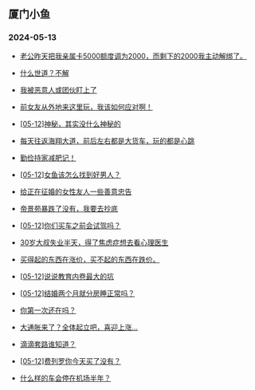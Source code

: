## 厦门小鱼 
### 2024-05-13

+ [老公昨天把我亲属卡5000额度调为2000，而剩下的2000我主动解绑了。](http://bbs.xmfish.com/read-htm-tid-18189175.html)

+ [什么世道？不解](http://bbs.xmfish.com/read-htm-tid-18189144.html)

+ [我被恶意人或团伙盯上了](http://bbs.xmfish.com/read-htm-tid-18189212.html)

+ [前女友从外地来这里玩，我该如何应对啊！](http://bbs.xmfish.com/read-htm-tid-18189135.html)

+ [[05-12]神秘，其实没什么神秘的](http://bbs.xmfish.com/read-htm-tid-18189180.html)

+ [每天往返海翔大道，前后左右都是大货车，玩的都是心跳](http://bbs.xmfish.com/read-htm-tid-18189177.html)

+ [勤俭持家减肥记！](http://bbs.xmfish.com/read-htm-tid-18189227.html)

+ [[05-12]女鱼该怎么找到好男人？](http://bbs.xmfish.com/read-htm-tid-18189185.html)

+ [给正在征婚的女性友人一些善意忠告](http://bbs.xmfish.com/read-htm-tid-18189146.html)

+ [帝景苑暴跌了没有，我要去抄底](http://bbs.xmfish.com/read-htm-tid-18189361.html)

+ [[05-12]你们买车之前会试驾吗？](http://bbs.xmfish.com/read-htm-tid-18189260.html)

+ [30岁大叔失业半天，得了焦虑症想去看心理医生](http://bbs.xmfish.com/read-htm-tid-18189316.html)

+ [买得起的东西在涨价，买不起的东西在跌价。](http://bbs.xmfish.com/read-htm-tid-18189247.html)

+ [[05-12]说说教育内卷最大的坑](http://bbs.xmfish.com/read-htm-tid-18189268.html)

+ [[05-12]结婚两个月就分房睡正常吗？](http://bbs.xmfish.com/read-htm-tid-18189277.html)

+ [你第一次还在吗？](http://bbs.xmfish.com/read-htm-tid-18189266.html)

+ [大通胀来了？全体起立吧，喜迎上涨…](http://bbs.xmfish.com/read-htm-tid-18189499.html)

+ [滴滴套路谁知道？](http://bbs.xmfish.com/read-htm-tid-18189335.html)

+ [[05-12]费列罗你今天买了没有？](http://bbs.xmfish.com/read-htm-tid-18189504.html)

+ [什么样的车会停在机场半年？](http://bbs.xmfish.com/read-htm-tid-18189523.html)

